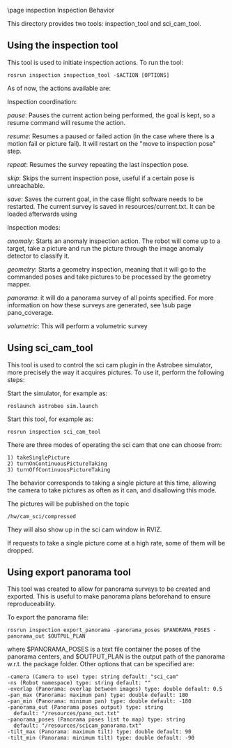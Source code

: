 \page inspection Inspection Behavior

This directory provides two tools: inspection_tool and sci_cam_tool.

Using the inspection tool
---------

This tool is used to initiate inspection actions. To run the tool:
	
	rosrun inspection inspection_tool -$ACTION [OPTIONS]

As of now, the actions available are:

Inspection coordination:

*pause*: Pauses the current action being performed, the goal is kept, so a resume command will resume the action.

*resume*: Resumes a paused or failed action (in the case where there is a motion fail or picture fail). It will restart on the "move to inspection pose" step. 

*repeat*: Resumes the survey repeating the last inspection pose.

*skip*: Skips the surrent inspection pose, useful if a certain pose is unreachable.


*save*: Saves the current goal, in the case flight software needs to be restarted. The current survey is saved in resources/current.txt. It can be loaded afterwards using 


Inspection modes:


*anomaly*: Starts an anomaly inspection action. The robot will come up to a target, take a picture and run the picture through the image anomaly detector to classify it.

*geometry*: Starts a geometry inspection, meaning that it will go to the commanded poses and take pictures to be processed by the geometry mapper.

*panorama*: it will do a panorama survey of all points specified. For more information on how these surveys are generated, see \sub page pano_coverage.

*volumetric*: This will perform a volumetric survey

Using sci_cam_tool
---------

This tool is used to control the sci cam plugin in the Astrobee simulator, more precisely the way it acquires pictures. To use it, perform the following steps:

Start the simulator, for example as:

    roslaunch astrobee sim.launch

Start this tool, for example as:

	rosrun inspection sci_cam_tool

There are three modes of operating the sci cam that one can choose from:

	1) takeSinglePicture
	2) turnOnContinuousPictureTaking
	3) turnOffContinuousPictureTaking

The behavior corresponds to taking a single picture at this time, allowing the camera to take pictures as often as it can, and disallowing this mode.

The pictures will be published on the topic

	/hw/cam_sci/compressed

They will also show up in the sci cam window in RVIZ.

If requests to take a single picture come at a high rate, some of them will be dropped.

Using export panorama tool
---------

This tool was created to allow for panorama surveys to be created and exported. This is useful to make panorama plans beforehand to ensure reproduceability.

To export the panorama file:

	rosrun inspection export_panorama -panorama_poses $PANORAMA_POSES -panorama_out $OUTPUL_PLAN

where $PANORAMA_POSES is a text file container the poses of the panorama centers, and $OUTPUT_PLAN is the output path of the panorama w.r.t. the package folder.
Other options that can be specified are:

    -camera (Camera to use) type: string default: "sci_cam"
    -ns (Robot namespace) type: string default: ""
    -overlap (Panorama: overlap between images) type: double default: 0.5
    -pan_max (Panorama: maximum pan) type: double default: 180
    -pan_min (Panorama: minimum pan) type: double default: -180
    -panorama_out (Panorama poses output) type: string
      default: "/resources/pano_out.txt"
    -panorama_poses (Panorama poses list to map) type: string
      default: "/resources/scicam_panorama.txt"
    -tilt_max (Panorama: maximum tilt) type: double default: 90
    -tilt_min (Panorama: minimum tilt) type: double default: -90
